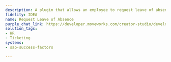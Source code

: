 ```yaml
---
description: A plugin that allows an employee to request leave of absence.
fidelity: IDEA
name: Request Leave of Absence
purple_chat_link: https://developer.moveworks.com/creator-studio/developer-tools/purple-chat/?conversation=%7B%22startTimestamp%22%3A%2211%3A43%2BAM%22%2C%22messages%22%3A%5B%7B%22parts%22%3A%5B%7B%22richText%22%3A%22Hey+Copilot%2C+I+need+to+request+a+leave+of+absence.%22%7D%5D%2C%22role%22%3A%22user%22%7D%2C%7B%22parts%22%3A%5B%7B%22richText%22%3A%22Hi+%5BUser+Name%5D%21+I+can+help+you+with+that.+Let%27s+get+started+with+your+leave+request.+Can+you+please+provide+the+type+of+leave+you+wish+to+request%3F%22%7D%5D%2C%22role%22%3A%22assistant%22%7D%2C%7B%22parts%22%3A%5B%7B%22richText%22%3A%22I+would+like+to+request+sick+leave.%22%7D%5D%2C%22role%22%3A%22user%22%7D%2C%7B%22parts%22%3A%5B%7B%22richText%22%3A%22Got+it.+For+how+many+days+or+what+dates+do+you+need+the+leave%3F%22%7D%5D%2C%22role%22%3A%22assistant%22%7D%2C%7B%22parts%22%3A%5B%7B%22richText%22%3A%22I+need+the+leave+from+November+10%2C+2023+to+November+15%2C+2023.%22%7D%5D%2C%22role%22%3A%22user%22%7D%2C%7B%22parts%22%3A%5B%7B%22richText%22%3A%22Understood.+So+you+need+sick+leave+from+November+10%2C+2023+to+November+15%2C+2023.+Please+provide+a+reason+or+any+additional+information+you%27d+like+to+include.%22%7D%5D%2C%22role%22%3A%22assistant%22%7D%2C%7B%22parts%22%3A%5B%7B%22richText%22%3A%22I+have+a+scheduled+medical+procedure+and+need+time+to+recover.%22%7D%5D%2C%22role%22%3A%22user%22%7D%2C%7B%22parts%22%3A%5B%7B%22richText%22%3A%22Thank+you.+Here+is+your+leave+request+summary%3A%22%7D%2C%7B%22apiBlock%22%3A%7B%22code%22%3A%22%7B%5Cn%5C%22Leave+Type%5C%22%3A+%5C%22Sick+Leave%5C%22%2C%5Cn%5C%22Start+Date%5C%22%3A+%5C%22November+10%2C+2023%5C%22%2C%5Cn%5C%22End+Date%5C%22%3A+%5C%22November+15%2C+2023%5C%22%2C%5Cn%5C%22Reason%5C%22%3A+%5C%22Scheduled+medical+procedure+and+recovery+time%5C%22%5Cn%7D%22%2C%22caption%22%3A%22Requesting+leave+of+absence...%22%2C%22connectorName%22%3A%22sap-success-factors%22%2C%22title%22%3A%22Leave+of+Absence%22%7D%7D%2C%7B%22buttons%22%3A%5B%7B%22buttonText%22%3A%22Submit%22%2C%22style%22%3A%22filled%22%7D%2C%7B%22buttonText%22%3A%22Edit+Details%22%2C%22style%22%3A%22outlined%22%7D%2C%7B%22buttonText%22%3A%22Cancel%22%2C%22style%22%3A%22outlined%22%7D%5D%7D%5D%2C%22role%22%3A%22assistant%22%7D%2C%7B%22parts%22%3A%5B%7B%22richText%22%3A%22Yes%2C+please+submit+it.%22%7D%5D%2C%22role%22%3A%22user%22%7D%2C%7B%22parts%22%3A%5B%7B%22reasoningSteps%22%3A%5B%7B%22richText%22%3A%22%3Cp%3E%3Cem%3ESubmitting+your+request....%3C%2Fem%3E%3C%2Fp%3E%22%2C%22status%22%3A%22pending%22%7D%5D%7D%2C%7B%22richText%22%3A%22Your+leave+request+has+been+successfully+submitted.+You+will+receive+a+confirmation+email+shortly.%22%7D%2C%7B%22richText%22%3A%22Is+there+anything+else+I+can+help+you+with%3F%22%7D%5D%2C%22role%22%3A%22assistant%22%7D%2C%7B%22parts%22%3A%5B%7B%22richText%22%3A%22That%27s+all+for+now%2C+thank+you%21%22%7D%5D%2C%22role%22%3A%22user%22%7D%2C%7B%22parts%22%3A%5B%7B%22richText%22%3A%22%3Cp%3EYou%27re+welcome%21+Have+a+great+day%21%3C%2Fp%3E%22%7D%5D%2C%22role%22%3A%22assistant%22%7D%5D%7D
solution_tags:
- HR
- Ticketing
systems:
- sap-success-factors

---
```

